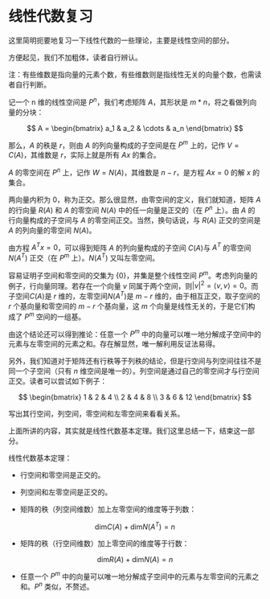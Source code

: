# 线性代数复习

这里简明扼要地复习一下线性代数的一些理论，主要是线性空间的部分。

方便起见，我们不加粗体，读者自行辨认。

注：有些维数是指向量的元素个数，有些维数则是指线性无关的向量个数，也需读者自行判断。

记一个 n 维的线性空间是 $P^n$，我们考虑矩阵 $A$，其形状是 $m*n$，将之看做列向量的分块：



$$
A = \begin{bmatrix}
a_1 & a_2 & \cdots & a_n
\end{bmatrix}
$$

那么，$A$ 的秩是 $r$，则由 $A$ 的列向量构成的子空间是在 $P^m$ 上的，记作 $V = C(A)$，其维数是 $r$，实际上就是所有 $Ax$ 的集合。

$A$ 的零空间在 $P^n$ 上，记作 $W = N(A)$，其维数是 $n-r$，是方程 $Ax=0$ 的解 $x$ 的集合。

两向量内积为 $0$，称为正交。那么很显然，由零空间的定义，我们就知道，矩阵 $A$ 的行向量 $R(A)$ 和 $A$ 的零空间 $N(A)$ 中的任一向量是正交的（在 $P^n$ 上）。由 $A$ 的行向量构成的子空间与 $A$ 的零空间正交。当然，换句话说，与 $R(A)$ 正交的空间是 $A$ 的列向量的零空间 $N(A)$。

由方程 $A^Tx=0$，可以得到矩阵 $A$ 的列向量构成的子空间 $C(A)$与 $A^T$ 的零空间 $N(A^T)$ 正交（在 $P^m$ 上）。$N(A^T)$ 又叫左零空间。

容易证明子空间和零空间的交集为 $\{0\}$，并集是整个线性空间 $P^m$。考虑列向量的例子，行向量同理。若存在一个向量 $v$ 同属于两个空间，则$|v|^2 = \langle v, v \rangle = 0$。而子空间$C(A)$是 $r$ 维的，左零空间$N(A^T)$是 $m-r$ 维的，由于相互正交，取子空间的 $r$ 个基向量和零空间的 $m-r$ 个基向量，这 $m$ 个向量是线性无关的，于是它们构成了 $P^m$ 空间的一组基。

由这个结论还可以得到推论：任意一个 $P^m$ 中的向量可以唯一地分解成子空间中的元素与左零空间的元素之和。存在解显然，唯一解利用反证法易得。


另外，我们知道对于矩阵还有行秩等于列秩的结论，但是行空间与列空间往往不是同一个子空间（只有 $n$ 维空间是唯一的）。列空间是通过自己的零空间才与行空间正交。读者可以尝试如下例子：

$$
\begin{bmatrix}
1 & 2 & 4 \\
2 & 4 & 8 \\
3 & 6 & 12
\end{bmatrix}
$$

写出其行空间，列空间，零空间和左零空间来看看关系。

上面所讲的内容，其实就是线性代数基本定理。我们这里总结一下，结束这一部分。

线性代数基本定理：

- 行空间和零空间是正交的。

- 列空间和左零空间是正交的。

- 矩阵的秩（列空间维数）加上左零空间的维度等于列数：

$$
\text{dim}C(A) + \text{dim}N(A^T) = n
$$

- 矩阵的秩（行空间维数）加上零空间的维度等于行数：

$$
\text{dim}R(A) + \text{dim}N(A) = n
$$

- 任意一个 $P^m$ 中的向量可以唯一地分解成子空间中的元素与左零空间的元素之和。$P^n$ 类似，不赘述。